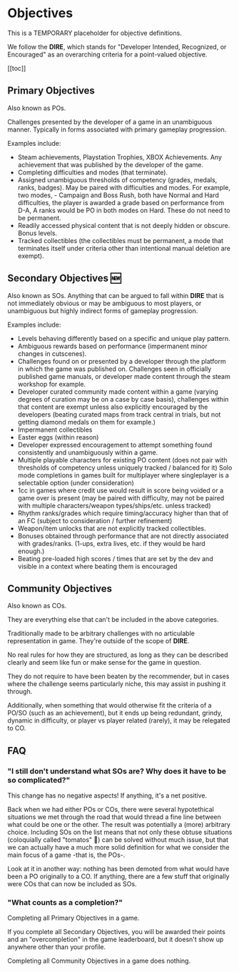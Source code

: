# Objectives

This is a TEMPORARY placeholder for objective definitions.

We follow the **DIRE**, which stands for "Developer Intended, Recognized, or Encouraged" as an overarching criteria for a point-valued objective.

[[toc]]

## Primary Objectives
Also known as POs.

Challenges presented by the developer of a game in an unambiguous manner. Typically in forms associated with primary gameplay progression.

Examples include: 
- Steam achievements, Playstation Trophies, XBOX Achievements. Any achievement that was published by the developer of the game.
- Completing difficulties and modes (that terminate).
- Assigned unambiguous thresholds of competency (grades, medals, ranks, badges). May be paired with difficulties and modes. For example, two modes, - Campaign and Boss Rush, both have Normal and Hard difficulties, the player is awarded a grade based on performance from D-A, A ranks would be PO in both modes on Hard. These do not need to be permanent.
- Readily accessed physical content that is not deeply hidden or obscure. Bonus levels.
- Tracked collectibles (the collectibles must be permanent, a mode that terminates itself under criteria other than intentional manual deletion are exempt).

## Secondary Objectives :new:
Also known as SOs.
Anything that can be argued to fall within **DIRE** that is not immediately obvious or may be ambiguous to most players, or unambiguous but highly indirect forms of gameplay progression.

Examples include:
- Levels behaving differently based on a specific and unique play pattern.
- Ambiguous rewards based on performance (impermanent minor changes in cutscenes).
- Challenges found on or presented by a developer through the platform in which the game was published on. Challenges seen in officially published game manuals, or developer made content through the steam workshop for example.
- Developer curated community made content within a game (varying degrees of curation may be on a case by case basis), challenges within that content are exempt unless also explicitly encouraged by the developers (beating curated maps from track central in trials, but not getting diamond medals on them for example.)
- Impermanent collectibles
- Easter eggs (within reason)
- Developer expressed encouragement to attempt something found consistently and unambiguously within a game.
- Multiple playable characters for existing PO content (does not pair with thresholds of competency unless uniquely tracked / balanced for it)
Solo mode completions in games built for multiplayer where singleplayer is a selectable option (under consideration)
- 1cc in games where credit use would result in score being voided or a game over is present (may be paired with difficulty, may not be paired with multiple characters/weapon types/ships/etc. unless tracked)
- Rhythm ranks/grades which require timing/accuracy higher than that of an FC (subject to consideration / further refinement)
- Weapon/item unlocks that are not explicitly tracked collectibles.
- Bonuses obtained through performance that are not directly associated with grades/ranks. (1-ups, extra lives, etc. if they would be hard enough.)
- Beating pre-loaded high scores / times that are set by the dev and visible in a context where beating them is encouraged

## Community Objectives
Also known as COs.

They are everything else that can't be included in the above categories.

Traditionally made to be arbitrary challenges with no articulable representation in game. They're outside of the scope of **DIRE**.

No real rules for how they are structured, as long as they can be described clearly and seem like fun or make sense for the game in question.

They do not require to have been beaten by the recommender, but in cases where the challenge seems particularly niche, this may assist in pushing it through.

Additionally, when something that would otherwise fit the criteria of a PO/SO (such as an achievement), but it ends up being redundant, grindy, dynamic in difficulty, or player vs player related (rarely), it may be relegated to CO.


## FAQ

### "I still don't understand what SOs are? Why does it have to be so complicated?"
This change has no negative aspects! If anything, it's a net positive.

Back when we had either POs or COs, there were several hypotethical situations we met through the road that would thread a fine line between what could be one or the other. The result was potentially a (more) arbitrary choice.
Including SOs on the list means that not only these obtuse situations (coloquially called "tomatos" :tomato:) can be solved without much issue, but that we can actually have a much more solid definition for what we consider the main focus of a game -that is, the POs-.

Look at it in another way: nothing has been demoted from what would have been a PO originally to a CO. If anything, there are a few stuff that originally were COs that can now be included as SOs.

### "What counts as a completion?"
Completing all Primary Objectives in a game.

If you complete all Secondary Objectives, you will be awarded their points and an "overcompletion" in the game leaderboard, but it doesn't show up anywhere other than your profile.

Completing all Community Objectives in a game does nothing.
